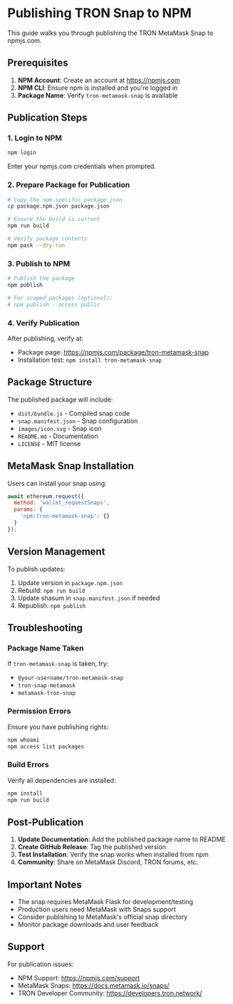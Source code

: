 # Publishing TRON Snap to NPM

This guide walks you through publishing the TRON MetaMask Snap to npmjs.com.

## Prerequisites

1. **NPM Account**: Create an account at https://npmjs.com
2. **NPM CLI**: Ensure npm is installed and you're logged in
3. **Package Name**: Verify `tron-metamask-snap` is available

## Publication Steps

### 1. Login to NPM

```bash
npm login
```

Enter your npmjs.com credentials when prompted.

### 2. Prepare Package for Publication

```bash
# Copy the npm-specific package.json
cp package.npm.json package.json

# Ensure the build is current
npm run build

# Verify package contents
npm pack --dry-run
```

### 3. Publish to NPM

```bash
# Publish the package
npm publish

# For scoped packages (optional):
# npm publish --access public
```

### 4. Verify Publication

After publishing, verify at:
- Package page: https://npmjs.com/package/tron-metamask-snap
- Installation test: `npm install tron-metamask-snap`

## Package Structure

The published package will include:
- `dist/bundle.js` - Compiled snap code
- `snap.manifest.json` - Snap configuration
- `images/icon.svg` - Snap icon
- `README.md` - Documentation
- `LICENSE` - MIT license

## MetaMask Snap Installation

Users can install your snap using:

```javascript
await ethereum.request({
  method: 'wallet_requestSnaps',
  params: {
    'npm:tron-metamask-snap': {}
  }
});
```

## Version Management

To publish updates:

1. Update version in `package.npm.json`
2. Rebuild: `npm run build`
3. Update shasum in `snap.manifest.json` if needed
4. Republish: `npm publish`

## Troubleshooting

### Package Name Taken
If `tron-metamask-snap` is taken, try:
- `@your-username/tron-metamask-snap`
- `tron-snap-metamask`
- `metamask-tron-snap`

### Permission Errors
Ensure you have publishing rights:
```bash
npm whoami
npm access list packages
```

### Build Errors
Verify all dependencies are installed:
```bash
npm install
npm run build
```

## Post-Publication

1. **Update Documentation**: Add the published package name to README
2. **Create GitHub Release**: Tag the published version
3. **Test Installation**: Verify the snap works when installed from npm
4. **Community**: Share on MetaMask Discord, TRON forums, etc.

## Important Notes

- The snap requires MetaMask Flask for development/testing
- Production users need MetaMask with Snaps support
- Consider publishing to MetaMask's official snap directory
- Monitor package downloads and user feedback

## Support

For publication issues:
- NPM Support: https://npmjs.com/support
- MetaMask Snaps: https://docs.metamask.io/snaps/
- TRON Developer Community: https://developers.tron.network/
